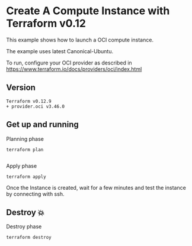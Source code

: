 # Create A Compute Instance with Terraform v0.12

This example shows how to launch a OCI compute instance.

The example uses latest Canonical-Ubuntu.

To run, configure your OCI provider as described in https://www.terraform.io/docs/providers/oci/index.html

## Version

```
Terraform v0.12.9
+ provider.oci v3.46.0
```

## Get up and running

Planning phase

```
terraform plan 
	
```

Apply phase

```
terraform apply
```

Once the Instance is created, wait for a few minutes and test the instance by connecting with ssh.

## Destroy :boom:

Destroy phase

```
terraform destroy
```

